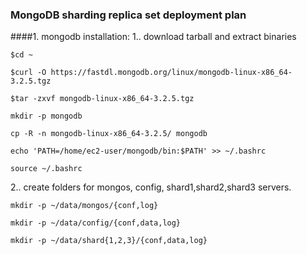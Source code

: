 ### MongoDB sharding replica set deployment plan

####1. mongodb installation:
1.. download tarball and extract binaries

```
$cd ~  

$curl -O https://fastdl.mongodb.org/linux/mongodb-linux-x86_64-3.2.5.tgz

$tar -zxvf mongodb-linux-x86_64-3.2.5.tgz

mkdir -p mongodb

cp -R -n mongodb-linux-x86_64-3.2.5/ mongodb

echo 'PATH=/home/ec2-user/mongodb/bin:$PATH' >> ~/.bashrc

source ~/.bashrc
```

2.. create folders for mongos, config, shard1,shard2,shard3 servers.
```
mkdir -p ~/data/mongos/{conf,log}

mkdir -p ~/data/config/{conf,data,log}

mkdir -p ~/data/shard{1,2,3}/{conf,data,log}

```
